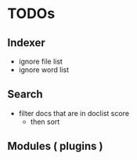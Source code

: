 # TODOs

## Indexer

- ignore file list
- ignore word list

## Search

- filter docs that are in doclist score
  - then sort

## Modules ( plugins )
